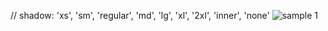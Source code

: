 // shadow: 'xs', 'sm', 'regular', 'md', 'lg', 'xl', '2xl', 'inner', 'none'
<Img
  src="/images/examples/image-2@2x.jpg"
  alt="sample 1"
  shadow="lg"
/>